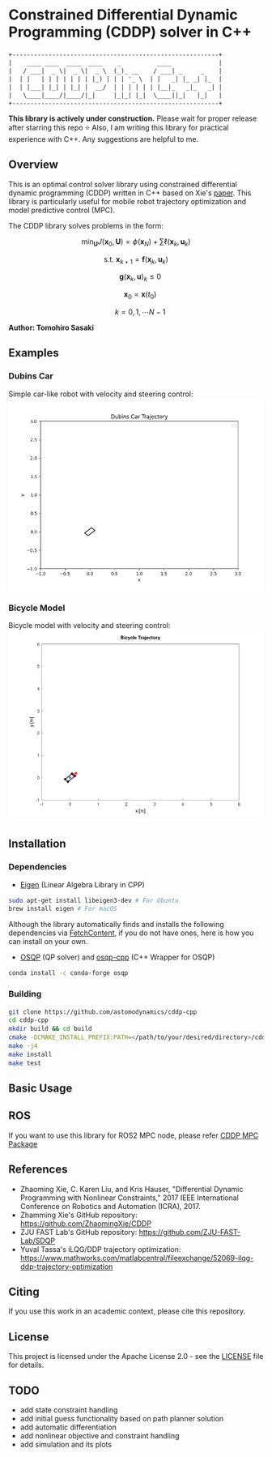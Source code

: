 # Constrained Differential Dynamic Programming (CDDP) solver in C++
```<span style="color:lightblue">
+---------------------------------------------------------+
|    ____ ____  ____  ____    _          ____             |
|   / ___|  _ \|  _ \|  _ \  (_)_ __    / ___| _     _    |
|  | |   | | | | | | | |_) | | | '_ \  | |   _| |_ _| |_  |
|  | |___| |_| | |_| |  __/  | | | | | | |__|_   _|_   _| |
|   \____|____/|____/|_|     |_|_| |_|  \____||_|   |_|   |
+---------------------------------------------------------+
```

**This library is actively under construction.** Please wait for proper release after starring this repo :star:
Also, I am writing this library for practical experience with C++. Any suggestions are helpful to me.

## Overview
This is an optimal control solver library using constrained differential dynamic programming (CDDP) written in C++ based on Xie's [paper](https://zhaomingxie.github.io/projects/CDDP/CDDP.pdf). This library is particularly useful for mobile robot trajectory optimization and model predictive control (MPC).

The CDDP library solves problems in the form:

$$
\min_{\mathbf{U}} J(\mathbf{x}_0, \mathbf{U}) = \phi(\mathbf{x}_N) + \sum \ell(\mathbf{x}_k,\mathbf{u}_k)
$$

$$
\mathrm{s.t.~}  \mathbf{x}_{k+1} = \mathbf{f}(\mathbf{x}_k,\mathbf{u}_k) 
$$

$$
\quad \mathbf{g}(\mathbf{x}_k,\mathbf{u})_k\leq 0
$$

$$
\quad {\mathbf{x}}_{0} = \mathbf{x}{(t_0)} 
$$

$$
\quad k = 0,1,\cdots N-1
$$

**Author: Tomohiro Sasaki** 

## Examples
### Dubins Car

Simple car-like robot with velocity and steering control:
<img src="results/tests/dubins_car.gif" width="600" alt="Dubins Car CDDP">

### Bicycle Model

Bicycle model with velocity and steering control:
<img src="results/tests/bicycle.gif" width="600" alt="Bicycle Model CDDP">


## Installation
### Dependencies
* [Eigen](https://formulae.brew.sh/formula/eigen) (Linear Algebra Library in CPP)
    
```bash
sudo apt-get install libeigen3-dev # For Ubuntu
brew install eigen # For macOS
```

Although the library automatically finds and installs the following dependencies via [FetchContent](https://cmake.org/cmake/help/latest/module/FetchContent.html), if you do not have ones, here is how you can install on your own.

* [OSQP](https://osqp.org/) (QP solver) and [osqp-cpp](https://github.com/google/osqp-cpp) (C++ Wrapper for OSQP)
```bash
conda install -c conda-forge osqp
```

### Building
```bash
git clone https://github.com/astomodynamics/cddp-cpp
cd cddp-cpp
mkdir build && cd build
cmake -DCMAKE_INSTALL_PREFIX:PATH=</path/to/your/desired/directory>/cddp ..
make -j4
make install
make test
```

## Basic Usage


## ROS 
If you want to use this library for ROS2 MPC node, please refer [CDDP MPC Package](https://github.com/astomodynamics/cddp_mpc_pkg)

## References
* Zhaoming Xie, C. Karen Liu, and Kris Hauser, "Differential Dynamic Programming with Nonlinear Constraints," 2017 IEEE International Conference on Robotics and Automation (ICRA), 2017.
* Zhamming Xie's GitHub repository: <https://github.com/ZhaomingXie/CDDP>
* ZJU FAST Lab's GitHub repository: <https://github.com/ZJU-FAST-Lab/SDQP>
* Yuval Tassa's iLQG/DDP trajectory optimization: <https://www.mathworks.com/matlabcentral/fileexchange/52069-ilqg-ddp-trajectory-optimization>

## Citing
If you use this work in an academic context, please cite this repository.

## License
This project is licensed under the Apache License 2.0 - see the [LICENSE](LICENSE) file for details.

## TODO
* add state constraint handling
* add initial guess functionality based on path planner solution
* add automatic differentiation
* add nonlinear objective and constraint handling
* add simulation and its plots
